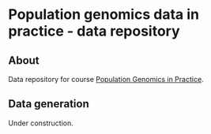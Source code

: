 # Population genomics data in practice - data repository

## About

Data repository for course  [Population Genomics in
Practice](https://uppsala.instructure.com/courses/52168).

## Data generation

Under construction.
